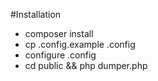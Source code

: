 #Installation
<ul>
	<li>composer install</li>
	<li>cp .config.example .config</li>
	<li>configure .config</li>
	<li>cd public && php dumper.php</li>
</ul>